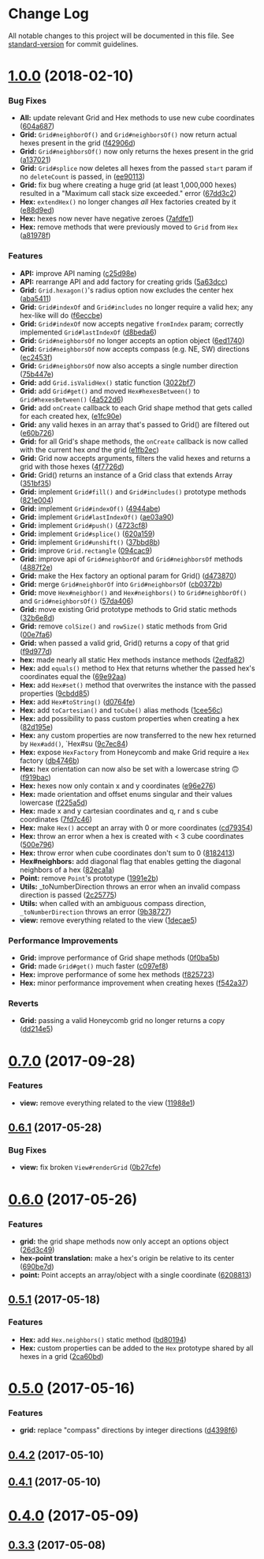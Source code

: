 # Change Log

All notable changes to this project will be documented in this file. See [standard-version](https://github.com/conventional-changelog/standard-version) for commit guidelines.

<a name="1.0.0"></a>
# [1.0.0](https://github.com/flauwekeul/honeycomb/compare/v0.6.1...v1.0.0) (2018-02-10)


### Bug Fixes

* **All:** update relevant Grid and Hex methods to use new cube coordinates ([604a687](https://github.com/flauwekeul/honeycomb/commit/604a687))
* **Grid:** `Grid#neighborOf()` and `Grid#neighborsOf()` now return actual hexes present in the grid ([f42906d](https://github.com/flauwekeul/honeycomb/commit/f42906d))
* **Grid:** `Grid#neighborsOf()` now only returns the hexes present in the grid ([a137021](https://github.com/flauwekeul/honeycomb/commit/a137021))
* **Grid:** `Grid#splice` now deletes all hexes from the passed `start` param if no `deleteCount` is passed, in ([ee90113](https://github.com/flauwekeul/honeycomb/commit/ee90113))
* **Grid:** fix bug where creating a huge grid (at least 1,000,000 hexes) resulted in a "Maximum call stack size exceeded." error ([67dd3c2](https://github.com/flauwekeul/honeycomb/commit/67dd3c2))
* **Hex:** `extendHex()` no longer changes *all* Hex factories created by it ([e88d9ed](https://github.com/flauwekeul/honeycomb/commit/e88d9ed))
* **Hex:** hexes now never have negative zeroes ([7afdfe1](https://github.com/flauwekeul/honeycomb/commit/7afdfe1))
* **Hex:** remove methods that were previously moved to `Grid` from `Hex` ([a81978f](https://github.com/flauwekeul/honeycomb/commit/a81978f))


### Features

* **API:** improve API naming ([c25d98e](https://github.com/flauwekeul/honeycomb/commit/c25d98e))
* **API:** rearrange API and add factory for creating grids ([5a63dcc](https://github.com/flauwekeul/honeycomb/commit/5a63dcc))
* **Grid:** `Grid.hexagon()`'s radius option now excludes the center hex ([aba5411](https://github.com/flauwekeul/honeycomb/commit/aba5411))
* **Grid:** `Grid#indexOf` and `Grid#includes` no longer require a valid hex; any hex-like will do ([f6eccbe](https://github.com/flauwekeul/honeycomb/commit/f6eccbe))
* **Grid:** `Grid#indexOf` now accepts negative `fromIndex` param; correctly implemented `Grid#lastIndexOf` ([d8beda6](https://github.com/flauwekeul/honeycomb/commit/d8beda6))
* **Grid:** `Grid#neighborsOf` no longer accepts an option object ([6ed1740](https://github.com/flauwekeul/honeycomb/commit/6ed1740))
* **Grid:** `Grid#neighborsOf` now accepts compass (e.g. NE, SW) directions ([ec2453f](https://github.com/flauwekeul/honeycomb/commit/ec2453f))
* **Grid:** `Grid#neighborsOf` now also accepts a single number direction ([75b447e](https://github.com/flauwekeul/honeycomb/commit/75b447e))
* **Grid:** add `Grid.isValidHex()` static function ([3022bf7](https://github.com/flauwekeul/honeycomb/commit/3022bf7))
* **Grid:** add `Grid#get()` and moved `Hex#hexesBetween()` to `Grid#hexesBetween()` ([4a522d6](https://github.com/flauwekeul/honeycomb/commit/4a522d6))
* **Grid:** add `onCreate` callback to each Grid shape method that gets called for each created hex, ([e1fc90e](https://github.com/flauwekeul/honeycomb/commit/e1fc90e))
* **Grid:** any valid hexes in an array that's passed to Grid() are filtered out ([e60b726](https://github.com/flauwekeul/honeycomb/commit/e60b726))
* **Grid:** for all Grid's shape methods, the `onCreate` callback is now called with the current hex *and* the grid ([e1fb2ec](https://github.com/flauwekeul/honeycomb/commit/e1fb2ec))
* **Grid:** Grid now accepts arguments, filters the valid hexes and returns a grid with those hexes ([4f7726d](https://github.com/flauwekeul/honeycomb/commit/4f7726d))
* **Grid:** Grid() returns an instance of a Grid class that extends Array ([351bf35](https://github.com/flauwekeul/honeycomb/commit/351bf35))
* **Grid:** implement `Grid#fill()` and `Grid#includes()` prototype methods ([821e004](https://github.com/flauwekeul/honeycomb/commit/821e004))
* **Grid:** implement `Grid#indexOf()` ([4944abe](https://github.com/flauwekeul/honeycomb/commit/4944abe))
* **Grid:** implement `Grid#lastIndexOf()` ([ae03a90](https://github.com/flauwekeul/honeycomb/commit/ae03a90))
* **Grid:** implement `Grid#push()` ([4723cf8](https://github.com/flauwekeul/honeycomb/commit/4723cf8))
* **Grid:** implement `Grid#splice()` ([620a159](https://github.com/flauwekeul/honeycomb/commit/620a159))
* **Grid:** implement `Grid#unshift()` ([37bbd8b](https://github.com/flauwekeul/honeycomb/commit/37bbd8b))
* **Grid:** improve `Grid.rectangle` ([094cac9](https://github.com/flauwekeul/honeycomb/commit/094cac9))
* **Grid:** improve api of `Grid#neighborOf` and `Grid#neighborsOf` methods ([4887f2e](https://github.com/flauwekeul/honeycomb/commit/4887f2e))
* **Grid:** make the Hex factory an optional param for Grid() ([d473870](https://github.com/flauwekeul/honeycomb/commit/d473870))
* **Grid:** merge `Grid#neighborOf` into `Grid#neighborsOf` ([cb0372b](https://github.com/flauwekeul/honeycomb/commit/cb0372b))
* **Grid:** move `Hex#neighbor()` and `Hex#neighbors()` to `Grid#neighborOf()` and `Grid#neighborsOf()` ([57da406](https://github.com/flauwekeul/honeycomb/commit/57da406))
* **Grid:** move existing Grid prototype methods to Grid static methods ([32b6e8d](https://github.com/flauwekeul/honeycomb/commit/32b6e8d))
* **Grid:** remove `colSize()` and `rowSize()` static methods from Grid ([00e7fa6](https://github.com/flauwekeul/honeycomb/commit/00e7fa6))
* **Grid:** when passed a valid grid, Grid() returns a copy of that grid ([f9d977d](https://github.com/flauwekeul/honeycomb/commit/f9d977d))
* **hex:** made nearly all static Hex methods instance methods ([2edfa82](https://github.com/flauwekeul/honeycomb/commit/2edfa82))
* **Hex:** add `equals()` method to Hex that returns whether the passed hex's coordinates equal the ([69e92aa](https://github.com/flauwekeul/honeycomb/commit/69e92aa))
* **Hex:** add `Hex#set()` method that overwrites the instance with the passed properties ([9cbdd85](https://github.com/flauwekeul/honeycomb/commit/9cbdd85))
* **Hex:** add `Hex#toString()` ([d0764fe](https://github.com/flauwekeul/honeycomb/commit/d0764fe))
* **Hex:** add `toCartesian()` and `toCube()` alias methods ([1cee56c](https://github.com/flauwekeul/honeycomb/commit/1cee56c))
* **Hex:** add possibility to pass custom properties when creating a hex ([82d195e](https://github.com/flauwekeul/honeycomb/commit/82d195e))
* **Hex:** any custom properties are now transferred to the new hex returned by `Hex#add()`, `Hex#su ([9c7ec84](https://github.com/flauwekeul/honeycomb/commit/9c7ec84))
* **Hex:** expose `HexFactory` from Honeycomb and make Grid require a `Hex` factory ([db4746b](https://github.com/flauwekeul/honeycomb/commit/db4746b))
* **Hex:** hex orientation can now also be set with a lowercase string 🙃 ([f919bac](https://github.com/flauwekeul/honeycomb/commit/f919bac))
* **Hex:** hexes now only contain x and y coordinates ([e96e276](https://github.com/flauwekeul/honeycomb/commit/e96e276))
* **Hex:** made orientation and offset enums singular and their values lowercase ([f225a5d](https://github.com/flauwekeul/honeycomb/commit/f225a5d))
* **Hex:** made x and y cartesian coordinates and q, r and s cube coordinates ([7fd7c46](https://github.com/flauwekeul/honeycomb/commit/7fd7c46))
* **Hex:** make `Hex()` accept an array with 0 or more coordinates ([cd79354](https://github.com/flauwekeul/honeycomb/commit/cd79354))
* **Hex:** throw an error when a hex is created with < 3 cube coordinates ([500e796](https://github.com/flauwekeul/honeycomb/commit/500e796))
* **Hex:** throw error when cube coordinates don't sum to 0 ([8182413](https://github.com/flauwekeul/honeycomb/commit/8182413))
* **Hex#neighbors:** add diagonal flag that enables getting the diagonal neighbors of a hex ([82eca1a](https://github.com/flauwekeul/honeycomb/commit/82eca1a))
* **Point:** remove `Point`'s prototype ([1991e2b](https://github.com/flauwekeul/honeycomb/commit/1991e2b))
* **Utils:** _toNumberDirection throws an error when an invalid compass direction is passed ([2c25775](https://github.com/flauwekeul/honeycomb/commit/2c25775))
* **Utils:** when called with an ambiguous compass direction, `_toNumberDirection` throws an error ([9b38727](https://github.com/flauwekeul/honeycomb/commit/9b38727))
* **view:** remove everything related to the view ([1decae5](https://github.com/flauwekeul/honeycomb/commit/1decae5))


### Performance Improvements

* **Grid:** improve performance of Grid shape methods ([0f0ba5b](https://github.com/flauwekeul/honeycomb/commit/0f0ba5b))
* **Grid:** made `Grid#get()` much faster ([c097ef8](https://github.com/flauwekeul/honeycomb/commit/c097ef8))
* **Hex:** improve performance of some hex methods ([f825723](https://github.com/flauwekeul/honeycomb/commit/f825723))
* **Hex:** minor performance improvement when creating hexes ([f542a37](https://github.com/flauwekeul/honeycomb/commit/f542a37))


### Reverts

* **Grid:** passing a valid Honeycomb grid no longer returns a copy ([dd214e5](https://github.com/flauwekeul/honeycomb/commit/dd214e5))



<a name="0.7.0"></a>
# [0.7.0](https://github.com/flauwekeul/honeycomb/compare/v0.6.1...v0.7.0) (2017-09-28)


### Features

* **view:** remove everything related to the view ([11988e1](https://github.com/flauwekeul/honeycomb/commit/11988e1))



<a name="0.6.1"></a>
## [0.6.1](https://github.com/flauwekeul/honeycomb/compare/v0.6.0...v0.6.1) (2017-05-28)


### Bug Fixes

* **view:** fix broken `View#renderGrid` ([0b27cfe](https://github.com/flauwekeul/honeycomb/commit/0b27cfe))



<a name="0.6.0"></a>
# [0.6.0](https://github.com/flauwekeul/honeycomb/compare/v0.5.1...v0.6.0) (2017-05-26)


### Features

* **grid:** the grid shape methods now only accept an options object ([26d3c49](https://github.com/flauwekeul/honeycomb/commit/26d3c49))
* **hex-point translation:** make a hex's origin be relative to its center ([690be7d](https://github.com/flauwekeul/honeycomb/commit/690be7d))
* **point:** Point accepts an array/object with a single coordinate ([6208813](https://github.com/flauwekeul/honeycomb/commit/6208813))



<a name="0.5.1"></a>
## [0.5.1](https://github.com/flauwekeul/honeycomb/compare/v0.5.0...v0.5.1) (2017-05-18)


### Features

* **Hex:** add `Hex.neighbors()` static method ([bd80194](https://github.com/flauwekeul/honeycomb/commit/bd80194))
* **Hex:** custom properties can be added to the `Hex` prototype shared by all hexes in a grid ([2ca60bd](https://github.com/flauwekeul/honeycomb/commit/2ca60bd))



<a name="0.5.0"></a>
# [0.5.0](https://github.com/flauwekeul/honeycomb/compare/v0.4.2...v0.5.0) (2017-05-16)


### Features

* **grid:** replace "compass" directions by integer directions ([d4398f6](https://github.com/flauwekeul/honeycomb/commit/d4398f6))



<a name="0.4.2"></a>
## [0.4.2](https://github.com/flauwekeul/honeycomb/compare/v0.4.1...v0.4.2) (2017-05-10)



<a name="0.4.1"></a>
## [0.4.1](https://github.com/flauwekeul/honeycomb/compare/v0.4.0...v0.4.1) (2017-05-10)



<a name="0.4.0"></a>
# [0.4.0](https://github.com/flauwekeul/honeycomb/compare/v0.3.3...v0.4.0) (2017-05-09)



<a name="0.3.3"></a>
## [0.3.3](https://github.com/flauwekeul/honeycomb/compare/v0.3.2...v0.3.3) (2017-05-08)
